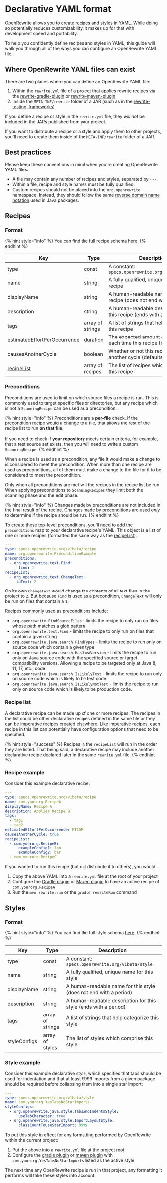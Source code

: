 # Declarative YAML format

OpenRewrite allows you to create [recipes](../concepts-and-explanations/recipes.md) and [styles](../concepts-and-explanations/styles.md) in [YAML](https://yaml.org). While doing so potentially reduces customizability, it makes up for that with development speed and portability.

To help you confidently define recipes and styles in YAML, this guide will walk you through all of the ways you can configure an OpenRewrite YAML file.

## Where OpenRewrite YAML files can exist

There are two places where you can define an OpenRewrite YAML file:

1. Within the `rewrite.yml` file of a project that applies rewrite recipes via the [rewrite-gradle-plugin](gradle-plugin-configuration.md) or [rewrite-maven-plugin](rewrite-maven-plugin.md)
2. Inside the `META-INF/rewrite` folder of a JAR (such as in the [rewrite-testing-frameworks](https://github.com/openrewrite/rewrite-testing-frameworks/tree/main/src/main/resources/META-INF/rewrite))

If you define a recipe or style in the `rewrite.yml` file, they _will not_ be included in the JARs published from your project.

If you want to distribute a recipe or a style and apply them to other projects, you'll need to create them inside of the `META-INF/rewrite` folder of a JAR.

## Best practices

Please keep these conventions in mind when you're creating OpenRewrite YAML files:

* A file may contain any number of recipes and styles, separated by `---`.
* Within a file, recipe and style names must be fully qualified.
* Custom recipes should not be placed into the `org.openrewrite` namespace. Instead, they should follow the same [reverse domain name notation](https://en.wikipedia.org/wiki/Reverse\_domain\_name\_notation) used in Java packages.

## Recipes

### Format

{% hint style="info" %}
You can find the full recipe schema [here](https://github.com/openrewrite/rewrite/blob/241e146a8996a917a8a460b27d17136108b3d50a/rewrite-core/openrewrite.json#L32-L75).
{% endhint %}

| Key                                                | Type                                                                                                        | Description                                                             |
| -------------------------------------------------- | ----------------------------------------------------------------------------------------------------------- | ----------------------------------------------------------------------- |
| type                                               | const                                                                                                       | A constant: `specs.openrewrite.org/v1beta/recipe`                       |
| name                                               | string                                                                                                      | A fully qualified, unique name for this recipe                          |
| displayName                                        | string                                                                                                      | A human-readable name for this recipe (does not end with a period)      |
| description                                        | string                                                                                                      | A human-readable description for this recipe (ends with a period)       |
| tags                                               | array of strings                                                                                            | A list of strings that help categorize this recipe                      |
| estimatedEffortPerOccurrence                       | [duration](https://docs.oracle.com/javase/8/docs/api/java/time/Duration.html#parse-java.lang.CharSequence-) | The expected amount of time saved each time this recipe fixes something |
| causesAnotherCycle                                 | boolean                                                                                                     | Whether or not this recipe can cause another cycle (defaults to false)  |
| [recipeList](yaml-format-reference.md#recipe-list) | array of recipes                                                                                            | The list of recipes which comprise this recipe                          |

### Preconditions

Preconditions are used to limit on which source files a recipe is run. This is commonly used to target specific files or directories, but any recipe which is not a `ScanningRecipe` can be used as a precondition.

{% hint style="info" %}
Preconditions are a **per-file** check. If the precondition recipe would a change to a file, that allows the rest of the recipe list to run **on that file**.\
\
If you need to check if **your repository** meets certain criteria, for example, that a test source set exists, then you will need to write a custom `ScanningRecipe`.
{% endhint %}

When a recipe is used as a precondition, any file it would make a change to is considered to meet the precondition. When more than one recipe are used as preconditions, all of them must make a change to the file for it to be considered to meet the precondition.

Only when all preconditions are met will the recipes in the recipe list be run. When applying preconditions to `ScanningRecipes` they limit both the scanning phase and the edit phase.

{% hint style="info" %}
Changes made by preconditions are not included in the final result of the recipe. Changes made by preconditions are used _only_ to determine if the recipe should be run.
{% endhint %}

To create these top-level preconditions, you'll need to add the `preconditions` map to your declarative recipe's YAML. This object is a list of one or more recipes (formatted the same way as the [recipeList](yaml-format-reference.md#recipe-list)).

```yaml
---
type: specs.openrewrite.org/v1beta/recipe
name: org.openrewrite.PreconditionExample
preconditions:
  - org.openrewrite.text.Find:
      find: 1
recipeList:
  - org.openrewrite.text.ChangeText:
     toText: 2
```

On its own `ChangeText` would change the contents of all text files in the project to `2`. But because `Find` is used as a precondition, `ChangeText` will only be run on files that contain a `1`.

Recipes commonly used as preconditions include:

* `org.openrewrite.FindSourceFiles` - limits the recipe to only run on files whose path matches a glob pattern
* `org.openrewrite.text.Find` - limits the recipe to only run on files that contain a given string
* `org.openrewrite.java.search.FindTypes` - limits the recipe to run only on source code which contain a given type
* `org.openrewrite.java.search.HasJavaVersion` - limits the recipe to run only on Java source code with the specified source or target compatibility versions. Allowing a recipe to be targeted only at Java 8, 11, 17, etc., code.
* `org.openrewrite.java.search.IsLikelyTest` - limits the recipe to run only on source code which is likely to be test code.
* `org.openrewrite.java.search.IsLikelyNotTest` - limits the recipe to run only on source code which is likely to be production code.

### Recipe list

A declarative recipe can be made up of one or more recipes. The recipes in the list could be other declarative recipes defined in the same file or they can be imperative recipes created elsewhere. Like imperative recipes, each recipe in this list can potentially have configuration options that need to be specified.

{% hint style="success" %}
Recipes in the `recipeList` will run in the order they are listed. That being said, a declarative recipe may include another declarative recipe declared later in the same `rewrite.yml` file.
{% endhint %}

### Recipe example

Consider this example declarative recipe:

```yaml
---
type: specs.openrewrite.org/v1beta/recipe
name: com.yourorg.RecipeA
displayName: Recipe A
description: Applies Recipe B.
tags:
  - tag1
  - tag2
estimatedEffortPerOccurrence: PT15M
causesAnotherCycle: true
recipeList:
  - com.yourorg.RecipeB:
      exampleConfig1: foo
      exampleConfig2: bar
  - com.yourorg.RecipeC
```

If you wanted to run this recipe (but not distribute it to others), you would:

1. Copy the above YAML into a `rewrite.yml` file at the root of your project
2. Configure the [Gradle plugin](gradle-plugin-configuration.md) or [Maven plugin](rewrite-maven-plugin.md) to have an active recipe of `com.yourorg.RecipeA`
3. Run the `mvn rewrite:run` or the `gradle rewriteRun` command

## Styles

### Format

{% hint style="info" %}
You can find the full style schema [here](https://github.com/openrewrite/rewrite/blob/241e146a8996a917a8a460b27d17136108b3d50a/rewrite-core/openrewrite.json#L126-L153).
{% endhint %}

| Key          | Type             | Description                                                       |
| ------------ | ---------------- | ----------------------------------------------------------------- |
| type         | const            | A constant: `specs.openrewrite.org/v1beta/style`                  |
| name         | string           | A fully qualified, unique name for this style                     |
| displayName  | string           | A human-readable name for this style (does not end with a period) |
| description  | string           | A human-readable description for this style (ends with a period)  |
| tags         | array of strings | A list of strings that help categorize this style                 |
| styleConfigs | array of styles  | The list of styles which comprise this style                      |

### Style example

Consider this example declarative style, which specifies that tabs should be used for indentation and that at least 9999 imports from a given package should be required before collapsing them into a single star import:

```yaml
---
type: specs.openrewrite.org/v1beta/style
name: com.yourorg.YesTabsNoStarImports
styleConfigs:
  - org.openrewrite.java.style.TabsAndIndentsStyle:
      useTabCharacter: true
  - org.openrewrite.java.style.ImportLayoutStyle:
      classCountToUseStarImport: 9999
```

To put this style in effect for any formatting performed by OpenRewrite within the current project:

1. Put the above into a `rewrite.yml` file at the project root
2. Configure the [gradle plugin](gradle-plugin-configuration.md) or [maven plugin](rewrite-maven-plugin.md) with `com.yourorg.YesTabsNoStarImports` listed as the active style

The next time any OpenRewrite recipe is run in that project, any formatting it performs will take these styles into account.
